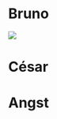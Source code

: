 <!-- slide -->
# Bruno
<!-- slide -->
![](2020-09-05-10-58-33.png)
<!-- slide -->
# César
<!-- slide -->
# Angst


